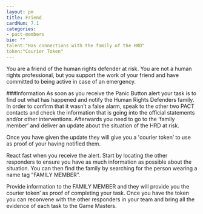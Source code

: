 ```yaml
---
layout: pm
title: Friend
cardNum: 7.1
categories:
- pact-members
bio: ""
talent:"Has connections with the family of the HRD"
token:"Courier Token"
---
```

You are a friend of the human rights defender at risk. You are not a human rights professional, but you support the work of your friend and have committed to being active in case of an emergency.

###Information
As soon as you receive the Panic Button alert your task is to find out what has happened and notify the Human Rights Defenders family. In order to confirm that it wasn’t a false alarm, speak to the other two PACT contacts and check the information that is going into the official statements and/or other interventions. Afterwards you need to go to the ‘family member’ and deliver an update about the situation of the HRD at risk.

Once you have given the update they will give you a 'courier token’ to use as proof of your having notified them.

React fast when you receive the alert. Start by locating the other responders to ensure you have as much information as possible about the situation. You can then find the family by searching for the person wearing a name tag “FAMILY MEMBER”.

Provide information to the FAMILY MEMBER and they will provide you the courier token’ as proof of completing your task. Once you have the token you can reconvene with the other responders in your team and bring all the evidence of each task to the Game Masters.
